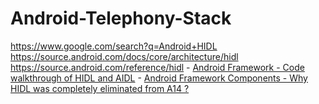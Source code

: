 # Android-Telephony-Stack
https://www.google.com/search?q=Android+HIDL https://source.android.com/docs/core/architecture/hidl https://source.android.com/reference/hidl - [Android Framework - Code walkthrough of HIDL and AIDL](https://youtu.be/-SNjEo8PG24) - [Android Framework Components - Why HIDL was completely eliminated from A14 ?]()
